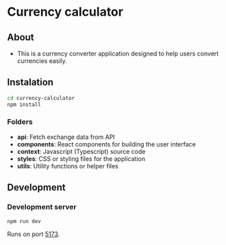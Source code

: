 # Currency calculator

## About
- This is a currency converter application designed to help users convert currencies easily.

## Instalation

```bash
cd currency-calculator
npm install
```

### Folders
- **api**: Fetch exchange data from API
- **components**: React components for building the user interface
- **context**: Javascript (Typescript) source code
- **styles**: CSS or styling files for the application
- **utils**: Utility functions or helper files

## Development

### Development server

```bash
npm run dev
```

Runs on port [5173](http://localhost:5173/).
